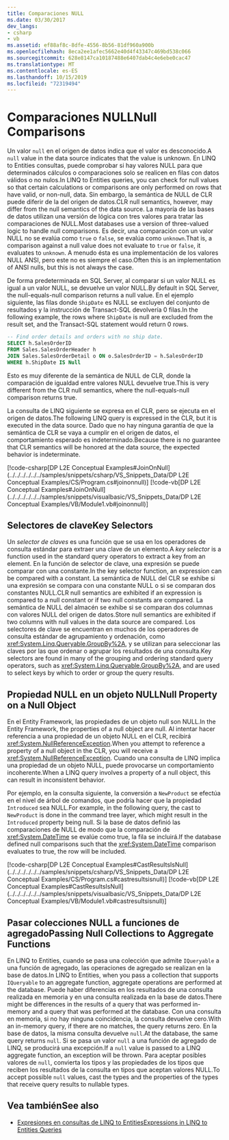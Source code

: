 ```yaml
---
title: Comparaciones NULL
ms.date: 03/30/2017
dev_langs:
- csharp
- vb
ms.assetid: ef88af8c-8dfe-4556-8b56-81df960a900b
ms.openlocfilehash: 8eca2ee1afec5662e40d4f43347c469bd538c066
ms.sourcegitcommit: 628e8147ca10187488e6407dab4c4e6ebe0cac47
ms.translationtype: MT
ms.contentlocale: es-ES
ms.lasthandoff: 10/15/2019
ms.locfileid: "72319494"
---
```

# <a name="null-comparisons"></a><span data-ttu-id="e61e6-102">Comparaciones NULL</span><span class="sxs-lookup"><span data-stu-id="e61e6-102">Null Comparisons</span></span>
<span data-ttu-id="e61e6-103">Un valor `null` en el origen de datos indica que el valor es desconocido.</span><span class="sxs-lookup"><span data-stu-id="e61e6-103">A `null` value in the data source indicates that the value is unknown.</span></span> <span data-ttu-id="e61e6-104">En LINQ to Entities consultas, puede comprobar si hay valores NULL para que determinados cálculos o comparaciones solo se realicen en filas con datos válidos o no nulos.</span><span class="sxs-lookup"><span data-stu-id="e61e6-104">In LINQ to Entities queries, you can check for null values so that certain calculations or comparisons are only performed on rows that have valid, or non-null, data.</span></span> <span data-ttu-id="e61e6-105">Sin embargo, la semántica de NULL de CLR puede diferir de la del origen de datos.</span><span class="sxs-lookup"><span data-stu-id="e61e6-105">CLR null semantics, however, may differ from the null semantics of the data source.</span></span> <span data-ttu-id="e61e6-106">La mayoría de las bases de datos utilizan una versión de lógica con tres valores para tratar las comparaciones de NULL.</span><span class="sxs-lookup"><span data-stu-id="e61e6-106">Most databases use a version of three-valued logic to handle null comparisons.</span></span> <span data-ttu-id="e61e6-107">Es decir, una comparación con un valor NULL no se evalúa como `true` o `false`, se evalúa como `unknown`.</span><span class="sxs-lookup"><span data-stu-id="e61e6-107">That is, a comparison against a null value does not evaluate to `true` or `false`, it evaluates to `unknown`.</span></span> <span data-ttu-id="e61e6-108">A menudo ésta es una implementación de los valores NULL ANSI, pero este no es siempre el caso.</span><span class="sxs-lookup"><span data-stu-id="e61e6-108">Often this is an implementation of ANSI nulls, but this is not always the case.</span></span>  
  
 <span data-ttu-id="e61e6-109">De forma predeterminada en SQL Server, al comparar si un valor NULL es igual a un valor NULL, se devuelve un valor NULL.</span><span class="sxs-lookup"><span data-stu-id="e61e6-109">By default in SQL Server, the null-equals-null comparison returns a null value.</span></span> <span data-ttu-id="e61e6-110">En el ejemplo siguiente, las filas donde `ShipDate` es NULL se excluyen del conjunto de resultados y la instrucción de Transact-SQL devolvería 0 filas.</span><span class="sxs-lookup"><span data-stu-id="e61e6-110">In the following example, the rows where `ShipDate` is null are excluded from the result set, and the Transact-SQL statement would return 0 rows.</span></span>  
  
```sql  
-- Find order details and orders with no ship date.  
SELECT h.SalesOrderID  
FROM Sales.SalesOrderHeader h  
JOIN Sales.SalesOrderDetail o ON o.SalesOrderID = h.SalesOrderID  
WHERE h.ShipDate IS Null  
```  
  
 <span data-ttu-id="e61e6-111">Esto es muy diferente de la semántica de NULL de CLR, donde la comparación de igualdad entre valores NULL devuelve true.</span><span class="sxs-lookup"><span data-stu-id="e61e6-111">This is very different from the CLR null semantics, where the null-equals-null comparison returns true.</span></span>  
  
 <span data-ttu-id="e61e6-112">La consulta de LINQ siguiente se expresa en el CLR, pero se ejecuta en el origen de datos.</span><span class="sxs-lookup"><span data-stu-id="e61e6-112">The following LINQ query is expressed in the CLR, but it is executed in the data source.</span></span> <span data-ttu-id="e61e6-113">Dado que no hay ninguna garantía de que la semántica de CLR se vaya a cumplir en el origen de datos, el comportamiento esperado es indeterminado.</span><span class="sxs-lookup"><span data-stu-id="e61e6-113">Because there is no guarantee that CLR semantics will be honored at the data source, the expected behavior is indeterminate.</span></span>  
  
 [!code-csharp[DP L2E Conceptual Examples#JoinOnNull](../../../../../../samples/snippets/csharp/VS_Snippets_Data/DP L2E Conceptual Examples/CS/Program.cs#joinonnull)]
 [!code-vb[DP L2E Conceptual Examples#JoinOnNull](../../../../../../samples/snippets/visualbasic/VS_Snippets_Data/DP L2E Conceptual Examples/VB/Module1.vb#joinonnull)]  
  
## <a name="key-selectors"></a><span data-ttu-id="e61e6-114">Selectores de clave</span><span class="sxs-lookup"><span data-stu-id="e61e6-114">Key Selectors</span></span>  
 <span data-ttu-id="e61e6-115">Un *selector de claves* es una función que se usa en los operadores de consulta estándar para extraer una clave de un elemento.</span><span class="sxs-lookup"><span data-stu-id="e61e6-115">A *key selector* is a function used in the standard query operators to extract a key from an element.</span></span> <span data-ttu-id="e61e6-116">En la función de selector de clave, una expresión se puede comparar con una constante.</span><span class="sxs-lookup"><span data-stu-id="e61e6-116">In the key selector function, an expression can be compared with a constant.</span></span> <span data-ttu-id="e61e6-117">La semántica de NULL del CLR se exhibe si una expresión se compara con una constante NULL o si se comparan dos constantes NULL.</span><span class="sxs-lookup"><span data-stu-id="e61e6-117">CLR null semantics are exhibited if an expression is compared to a null constant or if two null constants are compared.</span></span> <span data-ttu-id="e61e6-118">La semántica de NULL del almacén se exhibe si se comparan dos columnas con valores NULL del origen de datos.</span><span class="sxs-lookup"><span data-stu-id="e61e6-118">Store null semantics are exhibited if two columns with null values in the data source are compared.</span></span> <span data-ttu-id="e61e6-119">Los selectores de clave se encuentran en muchos de los operadores de consulta estándar de agrupamiento y ordenación, como <xref:System.Linq.Queryable.GroupBy%2A>, y se utilizan para seleccionar las claves por las que ordenar o agrupar los resultados de una consulta.</span><span class="sxs-lookup"><span data-stu-id="e61e6-119">Key selectors are found in many of the grouping and ordering standard query operators, such as <xref:System.Linq.Queryable.GroupBy%2A>, and are used to select keys by which to order or group the query results.</span></span>  
  
## <a name="null-property-on-a-null-object"></a><span data-ttu-id="e61e6-120">Propiedad NULL en un objeto NULL</span><span class="sxs-lookup"><span data-stu-id="e61e6-120">Null Property on a Null Object</span></span>  
 <span data-ttu-id="e61e6-121">En el Entity Framework, las propiedades de un objeto null son NULL.</span><span class="sxs-lookup"><span data-stu-id="e61e6-121">In the Entity Framework, the properties of a null object are null.</span></span> <span data-ttu-id="e61e6-122">Al intentar hacer referencia a una propiedad de un objeto NULL en el CLR, recibirá <xref:System.NullReferenceException>.</span><span class="sxs-lookup"><span data-stu-id="e61e6-122">When you attempt to reference a property of a null object in the CLR, you will receive a <xref:System.NullReferenceException>.</span></span> <span data-ttu-id="e61e6-123">Cuando una consulta de LINQ implica una propiedad de un objeto NULL, puede provocarse un comportamiento incoherente.</span><span class="sxs-lookup"><span data-stu-id="e61e6-123">When a LINQ query involves a property of a null object, this can result in inconsistent behavior.</span></span>  
  
 <span data-ttu-id="e61e6-124">Por ejemplo, en la consulta siguiente, la conversión a `NewProduct` se efectúa en el nivel de árbol de comandos, que podría hacer que la propiedad `Introduced` sea NULL.</span><span class="sxs-lookup"><span data-stu-id="e61e6-124">For example, in the following query, the cast to `NewProduct` is done in the command tree layer, which might result in the `Introduced` property being null.</span></span> <span data-ttu-id="e61e6-125">Si la base de datos definió las comparaciones de NULL de modo que la comparación de <xref:System.DateTime> se evalúe como true, la fila se incluirá.</span><span class="sxs-lookup"><span data-stu-id="e61e6-125">If the database defined null comparisons such that the <xref:System.DateTime> comparison evaluates to true, the row will be included.</span></span>  
  
 [!code-csharp[DP L2E Conceptual Examples#CastResultsIsNull](../../../../../../samples/snippets/csharp/VS_Snippets_Data/DP L2E Conceptual Examples/CS/Program.cs#castresultsisnull)]
 [!code-vb[DP L2E Conceptual Examples#CastResultsIsNull](../../../../../../samples/snippets/visualbasic/VS_Snippets_Data/DP L2E Conceptual Examples/VB/Module1.vb#castresultsisnull)]  
  
## <a name="passing-null-collections-to-aggregate-functions"></a><span data-ttu-id="e61e6-126">Pasar colecciones NULL a funciones de agregado</span><span class="sxs-lookup"><span data-stu-id="e61e6-126">Passing Null Collections to Aggregate Functions</span></span>  
 <span data-ttu-id="e61e6-127">En LINQ to Entities, cuando se pasa una colección que admite `IQueryable` a una función de agregado, las operaciones de agregado se realizan en la base de datos.</span><span class="sxs-lookup"><span data-stu-id="e61e6-127">In LINQ to Entities, when you pass a collection that supports `IQueryable` to an aggregate function, aggregate operations are performed at the database.</span></span> <span data-ttu-id="e61e6-128">Puede haber diferencias en los resultados de una consulta realizada en memoria y en una consulta realizada en la base de datos.</span><span class="sxs-lookup"><span data-stu-id="e61e6-128">There might be differences in the results of a query that was performed in-memory and a query that was performed at the database.</span></span> <span data-ttu-id="e61e6-129">Con una consulta en memoria, si no hay ninguna coincidencia, la consulta devuelve cero.</span><span class="sxs-lookup"><span data-stu-id="e61e6-129">With an in-memory query, if there are no matches, the query returns zero.</span></span> <span data-ttu-id="e61e6-130">En la base de datos, la misma consulta devuelve `null`.</span><span class="sxs-lookup"><span data-stu-id="e61e6-130">At the database, the same query returns `null`.</span></span> <span data-ttu-id="e61e6-131">Si se pasa un valor `null` a una función de agregado de LINQ, se producirá una excepción.</span><span class="sxs-lookup"><span data-stu-id="e61e6-131">If a `null` value is passed to a LINQ aggregate function, an exception will be thrown.</span></span> <span data-ttu-id="e61e6-132">Para aceptar posibles valores de `null`, convierta los tipos y las propiedades de los tipos que reciben los resultados de la consulta en tipos que aceptan valores NULL.</span><span class="sxs-lookup"><span data-stu-id="e61e6-132">To accept possible `null` values, cast the types and the properties of the types that receive query results to nullable types.</span></span>  
  
## <a name="see-also"></a><span data-ttu-id="e61e6-133">Vea también</span><span class="sxs-lookup"><span data-stu-id="e61e6-133">See also</span></span>

- [<span data-ttu-id="e61e6-134">Expresiones en consultas de LINQ to Entities</span><span class="sxs-lookup"><span data-stu-id="e61e6-134">Expressions in LINQ to Entities Queries</span></span>](expressions-in-linq-to-entities-queries.md)
